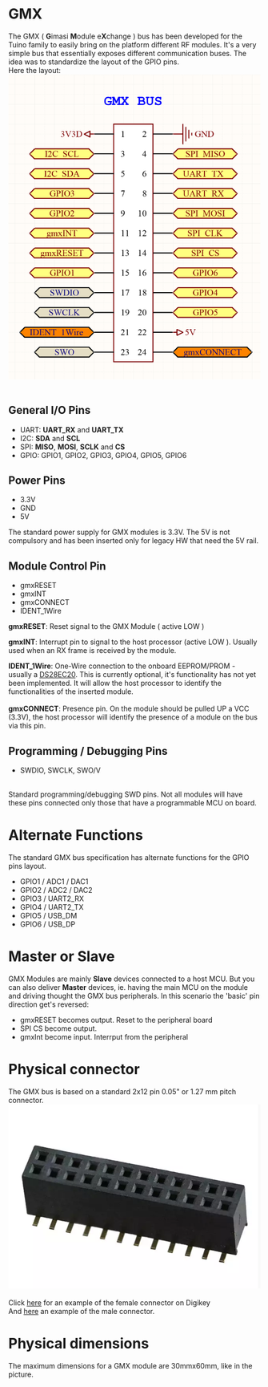 # GMX
The GMX ( <b>G</b>imasi <b>M</b>odule e<b>X</b>change ) bus has been developed for the Tuino family to easily bring on the platform different RF modules.
It's a very simple bus that essentially exposes different communication buses. The idea was to standardize the layout of the GPIO pins.<br/>Here the layout:<br/>
<img src="/docs/gmx_bus.png"/><br/>
<br/>

## General I/O Pins
* UART: <b>UART_RX</b> and <b>UART_TX</b>
* I2C: <b>SDA</b> and <b>SCL</b>
* SPI: <b>MISO</b>, <b>MOSI</b>, <b>SCLK</b> and <b>CS</b>
* GPIO: GPIO1, GPIO2, GPIO3, GPIO4, GPIO5, GPIO6

## Power Pins
* 3.3V
* GND
* 5V

The standard power supply for GMX modules is 3.3V. The 5V is not compulsory and has been inserted only for legacy HW that need the 5V rail. 

## Module Control Pin
* gmxRESET
* gmxINT
* gmxCONNECT
* IDENT_1Wire

<b>gmxRESET</b>: Reset signal to the GMX Module ( active LOW )

<b>gmxINT</b>: Interrupt pin to signal to the host processor (active LOW ). Usually used when an RX frame is received by the module.

<b>IDENT_1Wire</b>: One-Wire connection to the onboard EEPROM/PROM - usually a  [DS28EC20](https://www.maximintegrated.com/en/products/digital/memory-products/DS28EC20.html). This is currently optional, it's functionality has not yet been implemented. It will allow the host processor to identify the functionalities of the inserted module.<br/>
<br/>
<b>gmxCONNECT</b>: Presence pin. On the module should be pulled UP a VCC (3.3V), the host processor will identify the presence of a module on the bus via this pin.<br/>

## Programming / Debugging Pins
* SWDIO, SWCLK, SWO/V
<br/>
Standard programming/debugging SWD pins. Not all modules will have these pins connected only those that have a programmable MCU on board.

# Alternate Functions
The standard GMX bus specification has alternate functions for the GPIO pins layout.<br/>
* GPIO1 / ADC1 / DAC1
* GPIO2 / ADC2 / DAC2
* GPIO3 / UART2_RX
* GPIO4 / UART2_TX
* GPIO5 / USB_DM
* GPIO6 / USB_DP


# Master or Slave
GMX Modules are mainly <b>Slave</b> devices connected to a host MCU. But you can also deliver <b>Master</b> devices, ie. having the main MCU on the module and driving thought the GMX bus peripherals. In this scenario the 'basic' pin direction get's reversed:<br/>
* gmxRESET becomes output. Reset to the peripheral board
* SPI CS become output. 
* gmxInt  become input. Interrput from the peripheral

# Physical connector
The GMX bus is based on a standard 2x12 pin 0.05" or 1.27 mm pitch connector.<br>
<img src="/docs/female.png"/><br/>
<br>
Click [here](https://www.digikey.ch/product-detail/en/amphenol-fci/20021321-00024T4LF/609-3774-ND/2209104?keywords=609-3774-ND&cur=EUR&lang=en) for an example of the female connector on Digikey<br/>
And [here](https://www.digikey.ch/product-detail/en/harwin-inc/M50-4911245/952-3150-ND/6556204) an example of the male connector.

# Physical dimensions
The maximum dimensions for a GMX module are 30mmx60mm, like in the picture.

